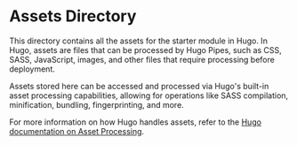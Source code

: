 # Assets Directory

This directory contains all the assets for the starter module in Hugo. In Hugo, assets are files that can be processed by Hugo Pipes, such as CSS, SASS, JavaScript, images, and other files that require processing before deployment.

Assets stored here can be accessed and processed via Hugo's built-in asset processing capabilities, allowing for operations like SASS compilation, minification, bundling, fingerprinting, and more.

For more information on how Hugo handles assets, refer to the [Hugo documentation on Asset Processing](https://gohugo.io/hugo-pipes/).
